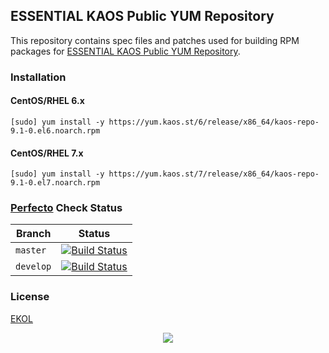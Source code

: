 ## ESSENTIAL KAOS Public YUM Repository

This repository contains spec files and patches used for building RPM packages for [ESSENTIAL KAOS Public YUM Repository](https://yum.kaos.st).

### Installation

#### CentOS/RHEL 6.x

```
[sudo] yum install -y https://yum.kaos.st/6/release/x86_64/kaos-repo-9.1-0.el6.noarch.rpm
```

#### CentOS/RHEL 7.x

```
[sudo] yum install -y https://yum.kaos.st/7/release/x86_64/kaos-repo-9.1-0.el7.noarch.rpm
```

### [Perfecto](https://github.com/essentialkaos/perfecto) Check Status

| Branch | Status |
|------------|--------|
| `master` | [![Build Status](https://travis-ci.org/essentialkaos/kaos-repo.svg?branch=master)](https://travis-ci.org/essentialkaos/kaos-repo) |
| `develop` | [![Build Status](https://travis-ci.org/essentialkaos/kaos-repo.svg?branch=develop)](https://travis-ci.org/essentialkaos/kaos-repo) |

### License

[EKOL](https://essentialkaos.com/ekol)

<p align="center"><a href="https://essentialkaos.com"><img src="https://gh.kaos.st/ekgh.svg"/></a></p>
